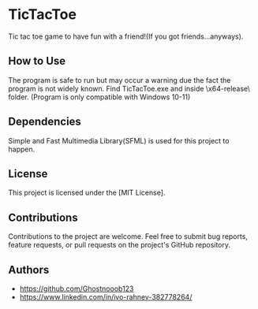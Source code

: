 # TicTacToe
Tic tac toe game to have fun with a friend!(If you got friends...anyways).

## How to Use
The program is safe to run but may occur a warning due the fact the program is not widely known.
Find TicTacToe.exe and inside \x64-release\ folder.
(Program is only compatible with Windows 10-11)

## Dependencies

Simple and Fast Multimedia Library(SFML) is used for this project to happen.

## License

This project is licensed under the [MIT License].

## Contributions

Contributions to the project are welcome. Feel free to submit bug reports, feature requests, or pull requests on the project's GitHub repository.

## Authors

- https://github.com/Ghostnooob123
- https://www.linkedin.com/in/ivo-rahnev-382778264/
